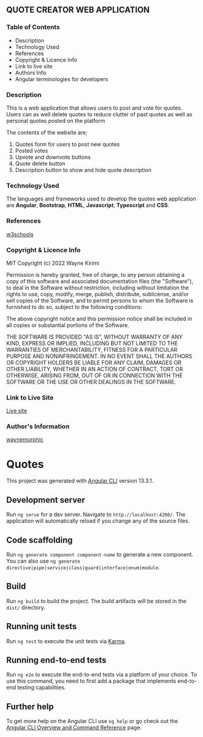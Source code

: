 ## QUOTE CREATOR WEB APPLICATION

### Table of Contents
* Description
* Technology Used
* References
* Copyright & Licence Info
* Link to live site
* Authors Info
* Angular terminologies for developers

### Description
This is a web application that allows users to post and vote for quotes. 
Users can as well delete quotes to reduce clutter of past quotes as well as
personal quotes posted on the platform
   
The contents of the website are; 
1. Quotes form for users to post new quotes
2. Posted votes
3. Upvote and downvote buttons
4. Quote delete button
5. Description button to show and hide quote description

### Technology Used
The languages and frameworks used to develop the quotes web application are **Angular**, **Bootstrap**, **HTML**, **Javascript**, **Typescript** and **CSS**.  


### References
[w3schools](https://www.w3schools.com)

### Copyright & Licence Info
MIT Copyright (c) 2022 Wayne Kirimi

Permission is hereby granted, free of charge, to any person obtaining a copy of this software and associated documentation files (the "Software"), to deal in the Software without restriction, including without limitation the rights to use, copy, modify, merge, publish, distribute, sublicense, and/or sell copies of the Software, and to permit persons to whom the Software is furnished to do so, subject to the following conditions:

The above copyright notice and this permission notice shall be included in all copies or substantial portions of the Software.

THE SOFTWARE IS PROVIDED "AS IS", WITHOUT WARRANTY OF ANY KIND, EXPRESS OR IMPLIED, INCLUDING BUT NOT LIMITED TO THE WARRANTIES OF MERCHANTABILITY, FITNESS FOR A PARTICULAR PURPOSE AND NONINFRINGEMENT. IN NO EVENT SHALL THE AUTHORS OR COPYRIGHT HOLDERS BE LIABLE FOR ANY CLAIM, DAMAGES OR OTHER LIABILITY, WHETHER IN AN ACTION OF CONTRACT, TORT OR OTHERWISE, ARISING FROM, OUT OF OR IN CONNECTION WITH THE SOFTWARE OR THE USE OR OTHER DEALINGS IN THE SOFTWARE.
### Link to Live Site
[Live site](https://waynemorphic.github.io/quote-creator/)

### Author's Information
[waynemorphic](https://github.com/waynemorphic)


# Quotes

This project was generated with [Angular CLI](https://github.com/angular/angular-cli) version 13.3.1.

## Development server

Run `ng serve` for a dev server. Navigate to `http://localhost:4200/`. The application will automatically reload if you change any of the source files.

## Code scaffolding

Run `ng generate component component-name` to generate a new component. You can also use `ng generate directive|pipe|service|class|guard|interface|enum|module`.

## Build

Run `ng build` to build the project. The build artifacts will be stored in the `dist/` directory.

## Running unit tests

Run `ng test` to execute the unit tests via [Karma](https://karma-runner.github.io).

## Running end-to-end tests

Run `ng e2e` to execute the end-to-end tests via a platform of your choice. To use this command, you need to first add a package that implements end-to-end testing capabilities.

## Further help

To get more help on the Angular CLI use `ng help` or go check out the [Angular CLI Overview and Command Reference](https://angular.io/cli) page.
